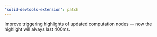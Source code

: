 ```yaml
---
"solid-devtools-extension": patch
---
```


Improve triggering highlights of updated computation nodes — now the highlight will alvays last 400ms.
